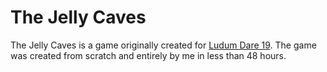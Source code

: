 The Jelly Caves
===============

The Jelly Caves is a game originally created for [Ludum Dare 19][ld19]. The game
was created from scratch and entirely by me in less than 48 hours.

  [ld19]: http://www.ludumdare.com/compo/ludum-dare-19/